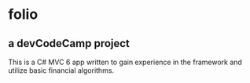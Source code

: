 # folio
## a devCodeCamp project
This is a C# MVC 6 app written to gain experience in the framework and utilize basic financial algorithms.
